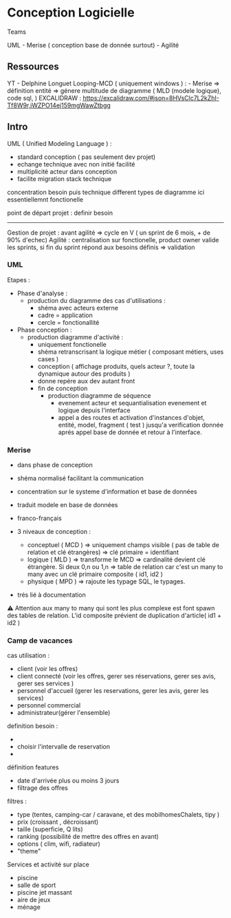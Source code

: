 # Conception Logicielle

Teams

UML - Merise ( conception base de donnée surtout) - Agilité

## Ressources

YT - Delphine Longuet
Looping-MCD ( uniquement windows ) : - Merise => définition entité => génere multitude de diagramme ( MLD (modele logique), code sql, )
EXCALIDRAW : <https://excalidraw.com/#json=8HVsClc7L2kZhI-Tf8W9r,jWZPO14ej159mgWawZtbgg>

## Intro

UML ( Unified Modeling Language ) :

- standard conception ( pas seulement dev projet)
- echange technique avec non initié facilité
- multiplicité acteur dans conception
- facilite migration stack technique

concentration besoin puis technique
different types de diagramme
ici essentiellemnt fonctionelle

point de départ projet : definir besoin

---

Gestion de projet : avant agilité => cycle en V ( un sprint de 6 mois, + de 90% d'echec)
Agilité : centralisation sur fonctionelle, product owner valide les sprints, si fin du sprint répond aux besoins définis => validation

### UML

Etapes :

- Phase d'analyse :
  - production du diagramme des cas d'utilisations :
    - shéma avec acteurs externe
    - cadre = application
    - cercle = fonctionallité
- Phase conception :
  - production diagramme d'activité :
    - uniquement fonctionelle
    - shéma retranscrisant la logique métier ( composant métiers, uses cases )
    - conception ( affichage produits, quels acteur ?, toute la dynamique autour des produits )
    - donne repére aux dev autant front
    - fin de conception
      - production diagramme de séquence
        - evenement acteur et sequantialisation evenement et logique depuis l'interface
        - appel a des routes et activation d'instances d'objet, entité, model, fragment ( test ) jusqu'a verification donnée aprés appel base de donnée et retour à l'interface.

### Merise

- dans phase de conception
- shéma normalisé facilitant la communication

- concentration sur le systeme d'information et base de données
- traduit modele en base de données
- franco-français
- 3 niveaux de conception :
  - conceptuel ( MCD ) => uniquement champs visible ( pas de table de relation et clé étrangères) => clé primaire = identifiant
  - logique ( MLD ) => transforme le MCD => cardinalité devient clé étrangère. Si deux 0,n ou 1,n => table de relation car c'est un many to many avec un clé primaire composite ( id1, id2 )
  - physique ( MPD ) => rajoute les typage SQL, le typages.
- trés lié à documentation

⚠️ Attention aux many to many qui sont les plus complexe est font spawn des tables de relation. L'id composite prévient de duplication d'article( id1 + id2 )

### Camp de vacances

cas utilisation :

- client (voir les offres)
- client connecté (voir les offres, gerer ses réservations, gerer ses avis, gerer ses services )
- personnel d'accueil (gerer les reservations, gerer les avis, gerer les services)
- personnel commercial
- administrateur(gérer l'ensemble)

definition besoin :

-
- choisir l'intervalle de reservation
-

définition features

- date d'arrivée plus ou moins 3 jours
- filtrage des offres

filtres :

- type (tentes, camping-car / caravane, et des mobilhomesChalets, tipy )
- prix (croissant , décroissant)
- taille (superficie, Q lits)
- ranking (possibilité de mettre des offres en avant)
- options ( clim, wifi, radiateur)
- "theme"

Services et activité sur place

- piscine
- salle de sport
- piscine jet massant
- aire de jeux
- ménage
